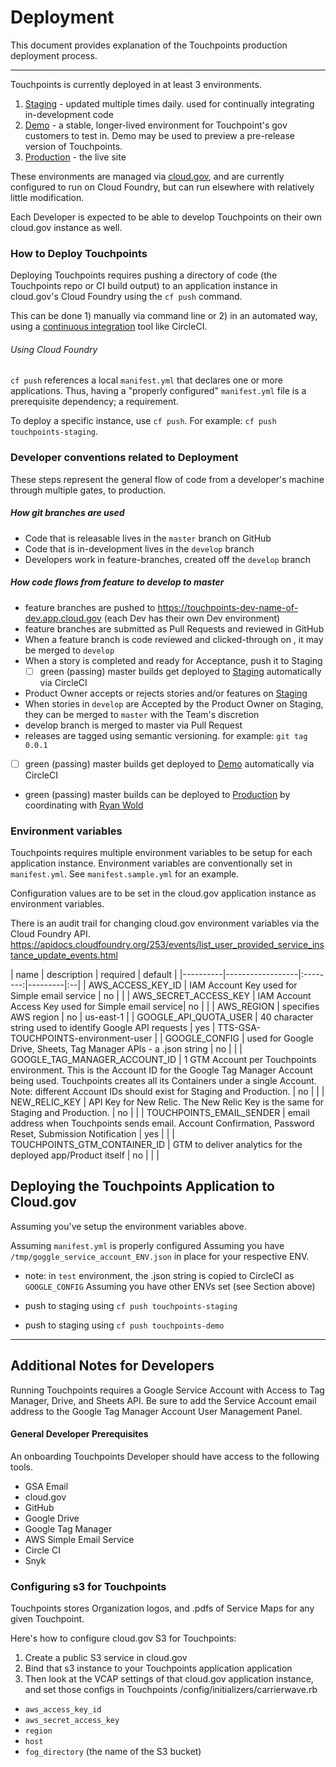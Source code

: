# Deployment

This document provides explanation of
the Touchpoints production deployment process.

---

Touchpoints is currently deployed in at least 3 environments.

1. [Staging](https://touchpoints-staging.app.cloud.gov) - updated multiple times daily. used for continually integrating in-development code
1. [Demo](https://touchpoints-demo.app.cloud.gov) - a stable, longer-lived environment for Touchpoint's gov customers to test in. Demo may be used to preview a pre-release version of Touchpoints.
1. [Production](https://touchpoints.app.cloud.gov) - the live site

These environments are managed via [cloud.gov](https://cloud.gov),
and are currently configured to run on Cloud Foundry, but can run elsewhere with relatively little modification.

Each Developer is expected to
be able to develop Touchpoints on their own cloud.gov instance as well.

### How to Deploy Touchpoints

Deploying Touchpoints requires pushing a directory of code (the Touchpoints repo or CI build output) to an application instance in cloud.gov's Cloud Foundry using the `cf push` command.

This can be done 1) manually via command line or 2) in an automated way, using a [continuous integration](https://en.wikipedia.org/wiki/Continuous_integration) tool like CircleCI.

###### Using Cloud Foundry

`cf push` references a local `manifest.yml` that declares one or more applications.
Thus, having a "properly configured" `manifest.yml` file is a prerequisite dependency; a requirement.

To deploy a specific instance, use `cf push`.
For example: `cf push touchpoints-staging`.

### Developer conventions related to Deployment

These steps represent the general flow of code from a developer's machine through multiple gates, to production.

##### How git branches are used

* Code that is releasable lives in the `master` branch on GitHub
* Code that is in-development lives in the `develop` branch
* Developers work in feature-branches, created off the `develop` branch

##### How code flows from feature to develop to master

* feature branches are pushed to https://touchpoints-dev-name-of-dev.app.cloud.gov (each Dev has their own Dev environment)
* feature branches are submitted as Pull Requests and reviewed in GitHub
* When a feature branch is code reviewed and clicked-through on , it may be merged to `develop`
* When a story is completed and ready for Acceptance, push it to Staging
  * [ ] green (passing) master builds get deployed to [Staging](https://touchpoints-staging.app.cloud.gov) automatically via CircleCI
* Product Owner accepts or rejects stories and/or features on [Staging](https://touchpoints-staging.app.cloud.gov)
* When stories in `develop` are Accepted by the Product Owner on Staging, they can be merged to `master` with the Team's discretion
* develop branch is merged to master via Pull Request
* releases are tagged using semantic versioning. for example: `git tag 0.0.1`
* [ ] green (passing) master builds get deployed to [Demo](https://touchpoints-demo.app.cloud.gov) automatically via CircleCI
* green (passing) master builds can be deployed to [Production](https://touchpoints.app.cloud.gov) by coordinating with [Ryan Wold](mailto:ryan.wold@gsa.gov)

### Environment variables

Touchpoints requires multiple environment variables to be setup for each application instance. Environment variables are conventionally set in `manifest.yml`. See `manifest.sample.yml` for an example.

Configuration values are to be set in the cloud.gov application instance as environment variables.

There is an audit trail for changing cloud.gov environment variables via the Cloud Foundry API. https://apidocs.cloudfoundry.org/253/events/list_user_provided_service_instance_update_events.html


| name     | description      | required | default |
|----------|------------------|:--------:|---------|:--|
| AWS_ACCESS_KEY_ID | IAM Account Key used for Simple email service | no | |
| AWS_SECRET_ACCESS_KEY | IAM Account Access Key used for Simple email service| no | |
| AWS_REGION | specifies AWS region | no | us-east-1 |
| GOOGLE_API_QUOTA_USER | 40 character string used to identify Google API requests | yes | TTS-GSA-TOUCHPOINTS-environment-user |
| GOOGLE_CONFIG | used for Google Drive, Sheets, Tag Manager APIs - a .json string | no | |
| GOOGLE_TAG_MANAGER_ACCOUNT_ID | 1 GTM Account per Touchpoints environment. This is the Account ID for the Google Tag Manager Account being used. Touchpoints creates all its Containers under a single Account. Note: different Account IDs should exist for Staging and Production. | no | |
| NEW_RELIC_KEY | API Key for New Relic. The New Relic Key is the same for Staging and Production.  | no | |
| TOUCHPOINTS_EMAIL_SENDER | email address when Touchpoints sends email. Account Confirmation, Password Reset, Submission Notification | yes | |
| TOUCHPOINTS_GTM_CONTAINER_ID   | GTM to deliver analytics for the deployed app/Product itself | no | | |

## Deploying the Touchpoints Application to Cloud.gov

Assuming you've setup the environment variables above.

Assuming `manifest.yml` is properly configured
Assuming you have `/tmp/goggle_service_account_ENV.json` in place for your respective ENV.
  * note: in `test` environment, the .json string is copied to CircleCI as `GOOGLE_CONFIG`
Assuming you have other ENVs set (see Section above)

* push to staging using `cf push touchpoints-staging`
* push to staging using `cf push touchpoints-demo`

---

## Additional Notes for Developers

Running Touchpoints requires a Google Service Account with Access to Tag Manager, Drive, and Sheets API.
Be sure to add the Service Account email address to the Google Tag Manager Account User Management Panel.

#### General Developer Prerequisites

An onboarding Touchpoints Developer should have access to the following tools.

* GSA Email
* cloud.gov
* GitHub
* Google Drive
* Google Tag Manager
* AWS Simple Email Service
* Circle CI
* Snyk

### Configuring s3 for Touchpoints

Touchpoints stores Organization logos, and .pdfs of Service Maps for any given Touchpoint.

Here's how to configure cloud.gov S3 for Touchpoints:

1. Create a public S3 service in cloud.gov
1. Bind that s3 instance to your Touchpoints application application
1. Then look at the VCAP settings of that cloud.gov application instance, and set those configs in Touchpoints /config/initializers/carrierwave.rb
  * `aws_access_key_id`
  * `aws_secret_access_key`
  * `region`
  * `host`
  * `fog_directory` (the name of the S3 bucket)
